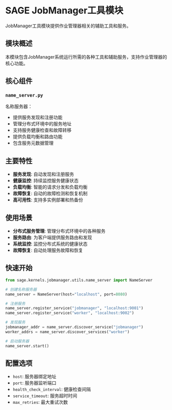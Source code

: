# SAGE JobManager工具模块

JobManager工具模块提供作业管理器相关的辅助工具和服务。

## 模块概述

本模块包含JobManager系统运行所需的各种工具和辅助服务，支持作业管理器的核心功能。

## 核心组件

### `name_server.py`
名称服务器：
- 提供服务发现和注册功能
- 管理分布式环境中的服务地址
- 支持服务健康检查和故障转移
- 提供负载均衡和路由功能
- 包含服务元数据管理

## 主要特性

- **服务发现**: 自动发现和注册服务
- **健康监控**: 持续监控服务健康状态
- **负载均衡**: 智能的请求分发和负载均衡
- **故障恢复**: 自动的故障检测和恢复机制
- **高可用性**: 支持多实例部署和热备份

## 使用场景

- **分布式服务管理**: 管理分布式环境中的各种服务
- **服务路由**: 为客户端提供服务路由和发现
- **系统监控**: 监控分布式系统的健康状态
- **故障恢复**: 自动处理服务故障和恢复

## 快速开始

```python
from sage.kernels.jobmanager.utils.name_server import NameServer

# 创建名称服务器
name_server = NameServer(host="localhost", port=8080)

# 注册服务
name_server.register_service("jobmanager", "localhost:9001")
name_server.register_service("worker", "localhost:9002")

# 发现服务
jobmanager_addr = name_server.discover_service("jobmanager")
worker_addrs = name_server.discover_services("worker")

# 启动服务器
name_server.start()
```

## 配置选项

- `host`: 服务器绑定地址
- `port`: 服务器监听端口
- `health_check_interval`: 健康检查间隔
- `service_timeout`: 服务超时时间
- `max_retries`: 最大重试次数
